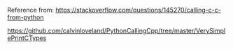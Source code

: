 Reference from:
https://stackoverflow.com/questions/145270/calling-c-c-from-python

https://github.com/calvinloveland/PythonCallingCpp/tree/master/VerySimplePrintCTypes